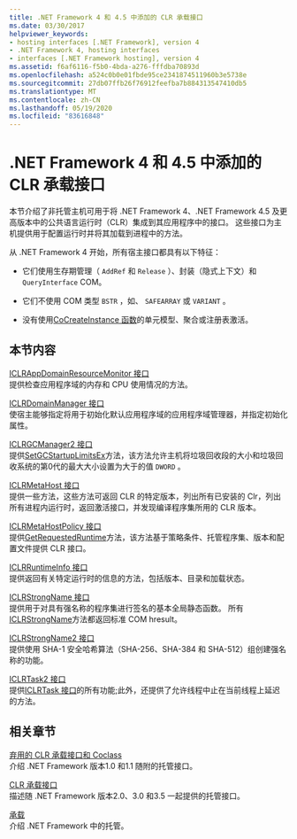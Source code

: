 ```yaml
---
title: .NET Framework 4 和 4.5 中添加的 CLR 承载接口
ms.date: 03/30/2017
helpviewer_keywords:
- hosting interfaces [.NET Framework], version 4
- .NET Framework 4, hosting interfaces
- interfaces [.NET Framework hosting], version 4
ms.assetid: f6af6116-f5b0-4bda-a276-fffdba70893d
ms.openlocfilehash: a524c0b0e01fbde95ce2341874511960b3e5738e
ms.sourcegitcommit: 27db07ffb26f76912feefba7b884313547410db5
ms.translationtype: MT
ms.contentlocale: zh-CN
ms.lasthandoff: 05/19/2020
ms.locfileid: "83616848"
---
```

# <a name="clr-hosting-interfaces-added-in-the-net-framework-4-and-45"></a>.NET Framework 4 和 4.5 中添加的 CLR 承载接口
本节介绍了非托管主机可用于将 .NET Framework 4、.NET Framework 4.5 及更高版本中的公共语言运行时（CLR）集成到其应用程序中的接口。 这些接口为主机提供用于配置运行时并将其加载到进程中的方法。  
  
 从 .NET Framework 4 开始，所有宿主接口都具有以下特征：  
  
- 它们使用生存期管理（ `AddRef` 和 `Release` ）、封装（隐式上下文）和 `QueryInterface` COM。  
  
- 它们不使用 COM 类型 `BSTR` ，如、 `SAFEARRAY` 或 `VARIANT` 。  
  
- 没有使用[CoCreateInstance 函数](/windows/win32/api/combaseapi/nf-combaseapi-cocreateinstance)的单元模型、聚合或注册表激活。  
  
## <a name="in-this-section"></a>本节内容  
 [ICLRAppDomainResourceMonitor 接口](iclrappdomainresourcemonitor-interface.md)  
 提供检查应用程序域的内存和 CPU 使用情况的方法。  
  
 [ICLRDomainManager 接口](iclrdomainmanager-interface.md)  
 使宿主能够指定将用于初始化默认应用程序域的应用程序域管理器，并指定初始化属性。  
  
 [ICLRGCManager2 接口](iclrgcmanager2-interface.md)  
 提供[SetGCStartupLimitsEx](iclrgcmanager2-setgcstartuplimitsex-method.md)方法，该方法允许主机将垃圾回收段的大小和垃圾回收系统的第0代的最大大小设置为大于的值 `DWORD` 。  
  
 [ICLRMetaHost 接口](iclrmetahost-interface.md)  
 提供一些方法，这些方法可返回 CLR 的特定版本，列出所有已安装的 Clr，列出所有进程内运行时，返回激活接口，并发现编译程序集所用的 CLR 版本。  
  
 [ICLRMetaHostPolicy 接口](iclrmetahostpolicy-interface.md)  
 提供[GetRequestedRuntime](iclrmetahostpolicy-getrequestedruntime-method.md)方法，该方法基于策略条件、托管程序集、版本和配置文件提供 CLR 接口。  
  
 [ICLRRuntimeInfo 接口](iclrruntimeinfo-interface.md)  
 提供返回有关特定运行时的信息的方法，包括版本、目录和加载状态。  
  
 [ICLRStrongName 接口](iclrstrongname-interface.md)  
 提供用于对具有强名称的程序集进行签名的基本全局静态函数。 所有[ICLRStrongName](iclrstrongname-interface.md)方法都返回标准 COM hresult。  
  
 [ICLRStrongName2 接口](iclrstrongname2-interface.md)  
 提供使用 SHA-1 安全哈希算法（SHA-256、SHA-384 和 SHA-512）组创建强名称的功能。  
  
 [ICLRTask2 接口](iclrtask2-interface.md)  
 提供[ICLRTask 接口](iclrtask-interface.md)的所有功能;此外，还提供了允许线程中止在当前线程上延迟的方法。  
  
## <a name="related-sections"></a>相关章节  
 [弃用的 CLR 承载接口和 Coclass](deprecated-clr-hosting-interfaces-and-coclasses.md)  
 介绍 .NET Framework 版本1.0 和1.1 随附的托管接口。  
  
 [CLR 承载接口](clr-hosting-interfaces.md)  
 描述随 .NET Framework 版本2.0、3.0 和3.5 一起提供的托管接口。  
  
 [承载](index.md)  
 介绍 .NET Framework 中的托管。
